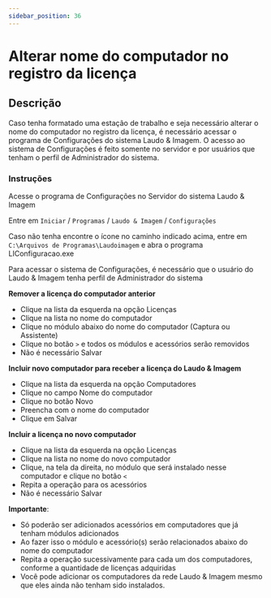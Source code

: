 ```yaml
---
sidebar_position: 36
---
```


# Alterar nome do computador no registro da licença

## Descrição

Caso tenha formatado uma estação de trabalho e seja necessário
alterar o nome do computador no registro da licença, é
necessário acessar o programa de Configurações do sistema Laudo
& Imagem. O acesso ao sistema de Configurações é feito somente
no servidor e por usuários que tenham o perfil de Administrador
do sistema.

### Instruções

Acesse o programa de Configurações no Servidor do sistema Laudo
& Imagem

Entre em `Iniciar` / `Programas` / `Laudo & Imagem` / `Configurações`

Caso não tenha encontre o ícone no caminho indicado acima, entre
em `C:\Arquivos de Programas\Laudoimagem` e abra o programa
LIConfiguracao.exe

Para acessar o sistema de Configurações, é necessário que o
usuário do Laudo & Imagem tenha perfil de Administrador do
sistema

**Remover a licença do computador anterior**

-   Clique na lista da esquerda na opção Licenças
-   Clique na lista no nome do computador
-   Clique no módulo abaixo do nome do computador (Captura ou
Assistente)
-   Clique no botão `>` e todos os módulos e acessórios serão removidos
-   Não é necessário Salvar

**Incluir novo computador para receber a licença do Laudo &
Imagem**

-   Clique na lista da esquerda na opção Computadores
-   Clique no campo Nome do computador
-   Clique no botão Novo
-   Preencha com o nome do computador
-   Clique em Salvar

**Incluir a licença no novo computador**

-   Clique na lista da esquerda na opção Licenças
-   Clique na lista no nome do novo computador
-   Clique, na tela da direita, no módulo que será instalado nesse
computador e clique no botão `<`
-   Repita a operação para os acessórios
-   Não é necessário Salvar

**Importante**:

-   Só poderão ser adicionados acessórios em computadores que já tenham
módulos adicionados
-   Ao fazer isso o módulo e acessório(s) serão relacionados abaixo do
nome do computador
-   Repita a operação sucessivamente para cada um dos computadores,
conforme a quantidade de licenças adquiridas
-   Você pode adicionar os computadores da rede Laudo & Imagem mesmo que
eles ainda não tenham sido instalados.